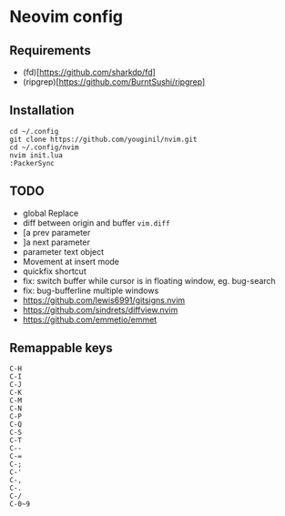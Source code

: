 # Neovim config

## Requirements

- (fd)[https://github.com/sharkdp/fd]
- (ripgrep)[https://github.com/BurntSushi/ripgrep]

## Installation

```
cd ~/.config
git clone https://github.com/youginil/nvim.git
cd ~/.config/nvim
nvim init.lua
:PackerSync
```

## TODO

- global Replace
- diff between origin and buffer `vim.diff`
- [a prev parameter
- ]a next parameter
- parameter text object
- Movement at insert mode
- quickfix shortcut
- fix: switch buffer while cursor is in floating window, eg. bug-search
- fix: bug-bufferline multiple windows
- https://github.com/lewis6991/gitsigns.nvim
- https://github.com/sindrets/diffview.nvim
- https://github.com/emmetio/emmet

## Remappable keys

```
C-H
C-I
C-J
C-K
C-M
C-N
C-P
C-Q
C-S
C-T
C--
C-=
C-;
C-'
C-,
C-.
C-/
C-0~9
```

